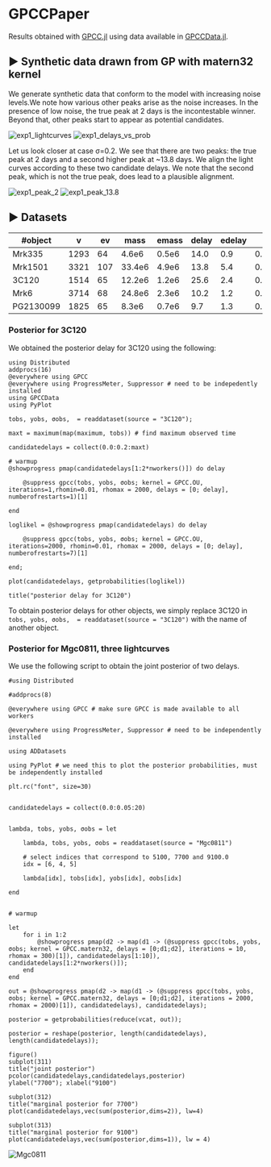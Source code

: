 # GPCCPaper

Results obtained with [GPCC.jl](https://github.com/ngiann/GPCC.jl) using data available in [GPCCData.jl](https://github.com/ngiann/GPCCData.jl).

## ▶ Synthetic data drawn from GP with matern32 kernel

We generate synthetic data  that conform to the model with increasing noise levels.We note how various other peaks arise as the noise increases. In the presence of low noise, the true peak at 2 days is the incontestable winner. Beyond that, other peaks start to appear as potential candidates.

![exp1_lightcurves](plots/Synthetic/Synthetic_lightcurves.svg)
![exp1_delays_vs_prob](plots/Synthetic/Synthetic_delays_vs_prob.svg)


Let us look closer at case σ=0.2. We see that there are two peaks: the true peak at 2 days and a second higher peak at ~13.8 days.
We align the light curves according to these two candidate delays. We note that the second peak, which is not the true peak, does lead to a plausible alignment. 

![exp1_peak_2](plots/Synthetic/Synthetic_sigma_0.2_peak_2.0.svg)
![exp1_peak_13.8](plots/Synthetic/Synthetic_sigma_0.2_peak_13.8.svg)


## ▶ Datasets


#object   | v   |  ev |  mass | emass |  delay|edelay | z     | luminosity|
| ------- | --- | --- | ----- | ----- | ----- | ----- | ----- | ----------| 
Mrk335	  |1293 | 64  | 4.6e6 | 0.5e6 | 14.0  |  0.9  | 0.0258| 5.01e43   |
Mrk1501   |3321 | 107 | 33.4e6| 4.9e6 | 13.8  |  5.4  | 0.0893| 2.09e44   |
3C120     |1514 | 65  | 12.2e6| 1.2e6 | 25.6  |  2.4  | 0.0330| 9.12e43   |
Mrk6      |3714 | 68  | 24.8e6| 2.3e6 | 10.2  |  1.2  | 0.0188| 5.62e43   |
PG2130099 |1825 | 65  | 8.3e6 | 0.7e6 | 9.7   |  1.3  | 0.0630| 1.41e44   |

### Posterior for 3C120

We obtained the posterior delay for 3C120 using the following:
```
using Distributed
addprocs(16) 
@everywhere using GPCC
@everywhere using ProgressMeter, Suppressor # need to be indepedently installed
using GPCCData
using PyPlot

tobs, yobs, σobs,  = readdataset(source = "3C120");

maxt = maximum(map(maximum, tobs)) # find maximum observed time 

candidatedelays = collect(0.0:0.2:maxt)

# warmup 
@showprogress pmap(candidatedelays[1:2*nworkers()]) do delay

    @suppress gpcc(tobs, yobs, σobs; kernel = GPCC.OU, iterations=1,rhomin=0.01, rhomax = 2000, delays = [0; delay], numberofrestarts=1)[1]
    
end

loglikel = @showprogress pmap(candidatedelays) do delay

    @suppress gpcc(tobs, yobs, σobs; kernel = GPCC.OU, iterations=2000, rhomin=0.01, rhomax = 2000, delays = [0; delay], numberofrestarts=7)[1]
    
end;

plot(candidatedelays, getprobabilities(loglikel))

title("posterior delay for 3C120")
```

To obtain posterior delays for other objects, we simply replace 3C120 in `tobs, yobs, σobs,  = readdataset(source = "3C120")` with the name of another object.

### Posterior for Mgc0811, three lightcurves 

We use the following script to obtain the joint posterior of two delays.
```
#using Distributed

#addprocs(8) 

@everywhere using GPCC # make sure GPCC is made available to all workers

@everywhere using ProgressMeter, Suppressor # need to be independently installed

using ADDatasets

using PyPlot # we need this to plot the posterior probabilities, must be independently installed

plt.rc("font", size=30)


candidatedelays = collect(0.0:0.05:20)


lambda, tobs, yobs, σobs = let

    lambda, tobs, yobs, σobs = readdataset(source = "Mgc0811")

    # select indices that correspond to 5100, 7700 and 9100.0
    idx = [6, 4, 5]

    lambda[idx], tobs[idx], yobs[idx], σobs[idx]

end


# warmup

let 
    for i in 1:2
        @showprogress pmap(d2 -> map(d1 -> (@suppress gpcc(tobs, yobs, σobs; kernel = GPCC.matern32, delays = [0;d1;d2], iterations = 10, rhomax = 300)[1]), candidatedelays[1:10]), candidatedelays[1:2*nworkers()]);
    end
end

out = @showprogress pmap(d2 -> map(d1 -> (@suppress gpcc(tobs, yobs, σobs; kernel = GPCC.matern32, delays = [0;d1;d2], iterations = 2000, rhomax = 2000)[1]), candidatedelays), candidatedelays);

posterior = getprobabilities(reduce(vcat, out));

posterior = reshape(posterior, length(candidatedelays), length(candidatedelays));

figure()
subplot(311)
title("joint posterior")
pcolor(candidatedelays,candidatedelays,posterior)
ylabel("7700"); xlabel("9100")

subplot(312)
title("marginal posterior for 7700")
plot(candidatedelays,vec(sum(posterior,dims=2)), lw=4)

subplot(313)
title("marginal posterior for 9100")
plot(candidatedelays,vec(sum(posterior,dims=1)), lw = 4)

```
![Mgc0811](2Dposterior_Mgc0811.png)




<!---

- [Mrk335 with OU kernel](https://rawcdn.githack.com/HITS-AIN/GPCCPaper/4feda60244ee3cab098b74187c50ccb67d75d6c5/plots/Virial/results_GPCC@0.1.24_Mrk335_rho_500_K_OU_Dt_0.025_R_13.jld2_delays_vs_prob.html)
  - [Peak at 13.4](https://rawcdn.githack.com/HITS-AIN/GPCCPaper/1375b5bbfdcc54ab16b2a4c1734cdcdcbefc5e79/plots/Virial/Mrk335_aligned_at_13.4.svg)
  - [Peak at 87.37](https://rawcdn.githack.com/HITS-AIN/GPCCPaper/1375b5bbfdcc54ab16b2a4c1734cdcdcbefc5e79/plots/Virial/Mrk335_aligned_at_87.37.svg)
  - [Peak at 123.25](https://rawcdn.githack.com/HITS-AIN/GPCCPaper/1375b5bbfdcc54ab16b2a4c1734cdcdcbefc5e79/plots/Virial/Mrk335_aligned_at_123.25.svg)
  
  
- [Mrk1501 with OU kernel](https://rawcdn.githack.com/HITS-AIN/GPCCPaper/1e584be3a5d2da7339c37cb1c47746ada994ee51/plots/Virial/results_GPCC@0.1.24_Mrk1501_rho_500_K_OU_Dt_0.025_R_13.jld2_delays_vs_prob.html)
  - [Peak at 18.65](https://rawcdn.githack.com/HITS-AIN/GPCCPaper/0a891bb0e4cf51454c1013debed9874f684ff6bc/plots/Virial/Mrk1501_aligned_at_18.65.svg)
  - [Peak at 59.87](https://rawcdn.githack.com/HITS-AIN/GPCCPaper/1e53546c45b9c9217aae24421ffdb68d5b222d0b/plots/Virial/Mrk1501_aligned_at_59.87.svg)
  
- [3C120 with OU kernel](https://rawcdn.githack.com/HITS-AIN/GPCCPaper/736188d65d26ff672663ef0efa8c126cc69834e2/plots/Virial/results_GPCC@0.1.24_3C120_rho_500_K_OU_Dt_0.025_R_13.jld2_delays_vs_prob.html)
  - [Peak at 27.65](https://rawcdn.githack.com/HITS-AIN/GPCCPaper/e5c16e9580403ff394b7527313513ebba7bffd08/plots/Virial/3C120_aligned_at_27.65.svg)
  - [Peak at 100.55](https://rawcdn.githack.com/HITS-AIN/GPCCPaper/e5c16e9580403ff394b7527313513ebba7bffd08/plots/Virial/3C120_aligned_at_100.55.svg)
  - [Peak at 117.325](https://rawcdn.githack.com/HITS-AIN/GPCCPaper/e5c16e9580403ff394b7527313513ebba7bffd08/plots/Virial/3C120_aligned_at_117.325.svg)

- [Mrk6 with OU kernel](https://rawcdn.githack.com/HITS-AIN/GPCCPaper/4f5d016b7664485814146b63e0b4eb880fe64eab/plots/Virial/results_GPCC@0.1.24_Mrk6_rho_500_K_OU_Dt_0.025_R_13.jld2_delays_vs_prob.html)
  - [Peak at 9.55](https://rawcdn.githack.com/HITS-AIN/GPCCPaper/4f5d016b7664485814146b63e0b4eb880fe64eab/plots/Virial/Mrk6_aligned_at_9.55.svg)
  - [Peak at 117.1](https://rawcdn.githack.com/HITS-AIN/GPCCPaper/4f5d016b7664485814146b63e0b4eb880fe64eab/plots/Virial/Mrk6_aligned_at_117.1.svg)


- [PG2130099 with OU kernel](https://rawcdn.githack.com/HITS-AIN/GPCCPaper/fa6dec7027c45ce424bc1c1702707c0283528ced/plots/Virial/results_GPCC@0.1.24_PG2130099_rho_500_K_OU_Dt_0.025_R_13.jld2_delays_vs_prob.html)
  - [Peak at 10.17](https://rawcdn.githack.com/HITS-AIN/GPCCPaper/fa6dec7027c45ce424bc1c1702707c0283528ced/plots/Virial/PG2130099_aligned_at_10.17.svg)
  - [Peak at 57.27](https://rawcdn.githack.com/HITS-AIN/GPCCPaper/fa6dec7027c45ce424bc1c1702707c0283528ced/plots/Virial/PG2130099_aligned_at_57.27.svg)
  - [Peak at 98.80](https://rawcdn.githack.com/HITS-AIN/GPCCPaper/fa6dec7027c45ce424bc1c1702707c0283528ced/plots/Virial/PG2130099_aligned_at_98.8.svg)

-->
